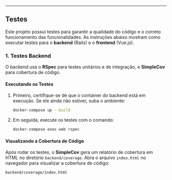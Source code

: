 ---

## Testes

Este projeto possui testes para garantir a qualidade do código e o correto funcionamento das funcionalidades. As instruções abaixo mostram como executar testes para o **backend** (Rails) e o **frontend** (Vue.js).

### 1. Testes Backend

O backend usa o **RSpec** para testes unitários e de integração, e **SimpleCov** para cobertura de código.

#### Executando os Testes

1. Primeiro, certifique-se de que o container do backend está em execução. Se ele ainda não estiver, suba o ambiente:

    ```bash
    docker-compose up --build
    ```

2. Em seguida, execute os testes com o comando:

    ```bash
    docker-compose exec web rspec
    ```

#### Visualizando a Cobertura de Código

Após rodar os testes, o **SimpleCov** gera um relatório de cobertura em HTML no diretório `backend/coverage`. Abra o arquivo `index.html` no navegador para visualizar a cobertura de código:

```plaintext
backend/coverage/index.html
